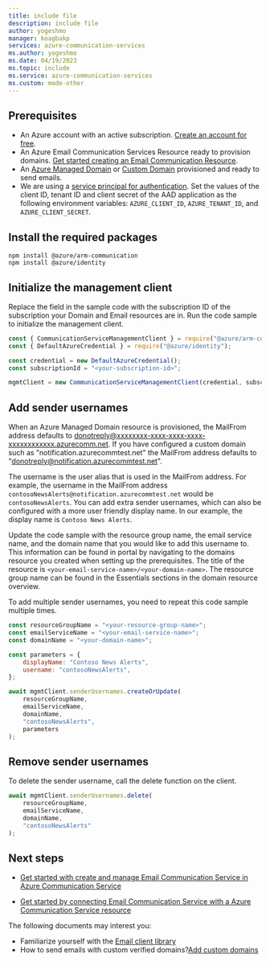 ```yaml
---
title: include file
description: include file
author: yogeshmo
manager: koagbakp
services: azure-communication-services
ms.author: yogeshmo
ms.date: 04/19/2023
ms.topic: include
ms.service: azure-communication-services
ms.custom: mode-other
---
```


## Prerequisites

- An Azure account with an active subscription. [Create an account for free](https://azure.microsoft.com/free/dotnet/).
- An Azure Email Communication Services Resource ready to provision domains. [Get started creating an Email Communication Resource](../create-email-communication-resource.md).
- An [Azure Managed Domain](../add-azure-managed-domains.md) or [Custom Domain](../add-custom-verified-domains.md) provisioned and ready to send emails.
- We are using a [service principal for authentication](/entra/identity-platform/howto-create-service-principal-portal). Set the values of the client ID, tenant ID and client secret of the AAD application as the following environment variables: `AZURE_CLIENT_ID`, `AZURE_TENANT_ID`, and `AZURE_CLIENT_SECRET`.

## Install the required packages

```console
npm install @azure/arm-communication
npm install @azure/identity
```

## Initialize the management client

Replace the field in the sample code with the subscription ID of the subscription your Domain and Email resources are in. Run the code sample to initialize the management client.

```javascript
const { CommunicationServiceManagementClient } = require("@azure/arm-communication");
const { DefaultAzureCredential } = require("@azure/identity");

const credential = new DefaultAzureCredential();
const subscriptionId = "<your-subscription-id>";

mgmtClient = new CommunicationServiceManagementClient(credential, subscriptionId);
```

## Add sender usernames

When an Azure Managed Domain resource is provisioned, the MailFrom address defaults to donotreply@xxxxxxxx-xxxx-xxxx-xxxx-xxxxxxxxxxxx.azurecomm.net. If you have configured a custom domain such as "notification.azurecommtest.net" the MailFrom address defaults to "donotreply@notification.azurecommtest.net". 

The username is the user alias that is used in the MailFrom address. For example, the username in the MailFrom address `contosoNewsAlerts@notification.azurecommtest.net` would be `contosoNewsAlerts`. You can add extra sender usernames, which can also be configured with a more user friendly display name. In our example, the display name is `Contoso News Alerts`.

Update the code sample with the resource group name, the email service name, and the domain name that you would like to add this username to. This information can be found in portal by navigating to the domains resource you created when setting up the prerequisites. The title of the resource is `<your-email-service-name>/<your-domain-name>`. The resource group name can be found in the Essentials sections in the domain resource overview.

To add multiple sender usernames, you need to repeat this code sample multiple times.

```javascript
const resourceGroupName = "<your-resource-group-name>";
const emailServiceName = "<your-email-service-name>";
const domainName = "<your-domain-name>";

const parameters = {
    displayName: "Contoso News Alerts",
    username: "contosoNewsAlerts",
};

await mgmtClient.senderUsernames.createOrUpdate(
    resourceGroupName,
    emailServiceName,
    domainName,
    "contosoNewsAlerts",
    parameters
);
```

## Remove sender usernames

To delete the sender username, call the delete function on the client.

```javascript
await mgmtClient.senderUsernames.delete(
    resourceGroupName,
    emailServiceName,
    domainName,
    "contosoNewsAlerts"
);
```

## Next steps

* [Get started with create and manage Email Communication Service in Azure Communication Service](../create-email-communication-resource.md)

* [Get started by connecting Email Communication Service with a Azure Communication Service resource](../connect-email-communication-resource.md)

The following documents may interest you:

- Familiarize yourself with the [Email client library](../../../concepts/email/sdk-features.md)
- How to send emails with custom verified domains?[Add custom domains](../add-custom-verified-domains.md)

